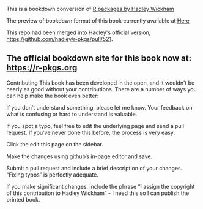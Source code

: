 This is a bookdown conversion of [R packages by Hadley Wickham](http://r-pkgs.had.co.nz)

~~The preview of bookdown format of this book currently available at [Here]( https://r-pkgs.xiaosongz.com)~~

This repo had been merged into Hadley's official version, https://github.com/hadley/r-pkgs/pull/521. 

The official bookdown site for this book now at: https://r-pkgs.org
--------------------------------------------

Contributing
This book has been developed in the open, and it wouldn’t be nearly as good without your contributions. There are a number of ways you can help make the book even better:

If you don’t understand something, please let me know. Your feedback on what is confusing or hard to understand is valuable.

If you spot a typo, feel free to edit the underlying page and send a pull request. If you’ve never done this before, the process is very easy:

Click the edit this page on the sidebar.

Make the changes using github’s in-page editor and save.

Submit a pull request and include a brief description of your changes. “Fixing typos” is perfectly adequate.

If you make significant changes, include the phrase “I assign the copyright of this contribution to Hadley Wickham” - I need this so I can publish the printed book.
